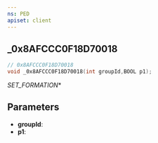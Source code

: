 ```yaml
---
ns: PED
apiset: client
---
```

## _0x8AFCCC0F18D70018

```c
// 0x8AFCCC0F18D70018
void _0x8AFCCC0F18D70018(int groupId,BOOL p1);
```

_SET_FORMATION_*

## Parameters
* **groupId**:
* **p1**:



